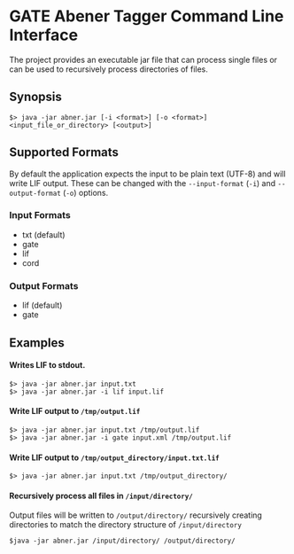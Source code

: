 # GATE Abener Tagger Command Line Interface

The project provides an executable jar file that can process single files or can be used to recursively process directories of files.

## Synopsis

``` 
$> java -jar abner.jar [-i <format>] [-o <format>] <input_file_or_directory> [<output>]
```

## Supported Formats

By default the application expects the input to be plain text (UTF-8) and will write LIF output.  These can be changed with the `--input-format` (`-i`) and `--output-format` (`-o`) options.

### Input Formats

- txt (default)
- gate
- lif
- cord

### Output Formats

- lif (default)
- gate


## Examples

#### Writes LIF to stdout.
```
$> java -jar abner.jar input.txt
$> java -jar abner.jar -i lif input.lif
```

#### Write LIF output to `/tmp/output.lif`
``` 
$> java -jar abner.jar input.txt /tmp/output.lif
$> java -jar abner.jar -i gate input.xml /tmp/output.lif
``` 

#### Write LIF output to `/tmp/output_directory/input.txt.lif`
``` 
$> java -jar abner.jar input.txt /tmp/output_directory/
```

#### Recursively process all files in `/input/directory/`
Output files will be written to `/output/directory/` recursively creating directories to match the directory structure of `/input/directory`

``` 
$java -jar abner.jar /input/directory/ /output/directory/
```